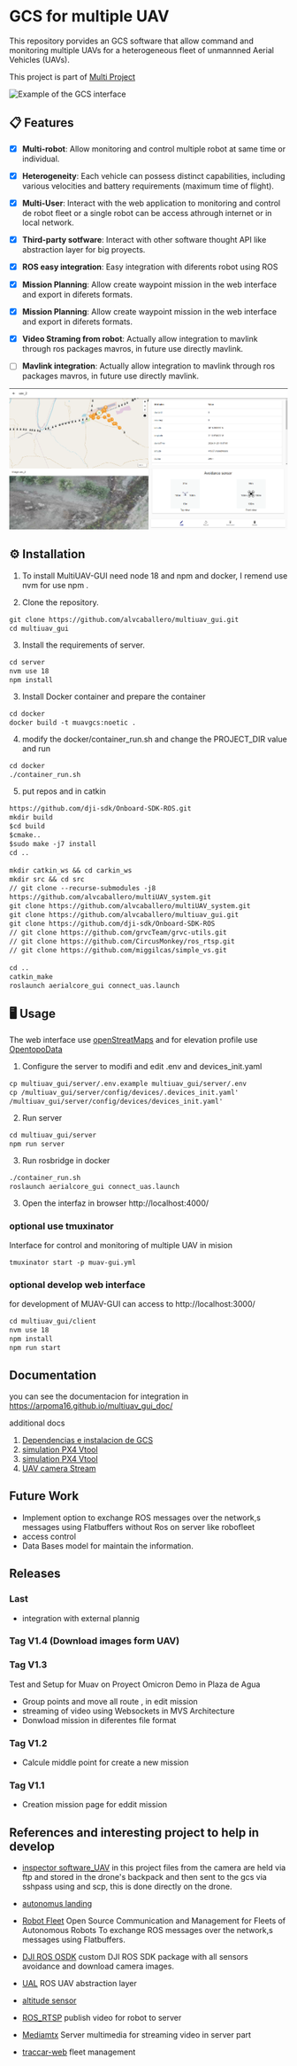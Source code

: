 # GCS for multiple UAV

This repository porvides an GCS software that allow command and monitoring multiple UAVs for a heterogeneous fleet of unmannned Aerial Vehicles (UAVs).

This project is part of [Multi Project](https://github.com/alvcaballero/multiUAV_system)

<img src="docs/Rosbag.gif" alt="Example of the GCS interface">

## 📋 Features

- [x] **Multi-robot**: Allow monitoring and control multiple robot at same time or individual.

- [x] **Heterogeneity**: Each vehicle can possess distinct capabilities, including various velocities and battery requirements (maximum time of flight).

- [x] **Multi-User**: Interact with the web application to monitoring and control de robot fleet or a single robot can be access athrough internet or in local network.

- [x] **Third-party sotfware**: Interact with other software thought API like abstraction layer for big proyects.

- [x] **ROS easy integration**: Easy integration with diferents robot using ROS

- [x] **Mission Planning**: Allow create waypoint mission in the web interface and export in diferets formats.

- [x] **Mission Planning**: Allow create waypoint mission in the web interface and export in diferets formats.

- [x] **Video Straming from robot**: Actually allow integration to mavlink through ros packages mavros, in future use directly mavlink.

- [ ] **Mavlink integration**: Actually allow integration to mavlink through ros packages mavros, in future use directly mavlink.

<img src="docs/RealMission.png" alt="Screenshot in real Mission">

## ⚙️ Installation

1. To install MultiUAV-GUI need node 18 and npm and docker, I remend use nvm for use npm .

2. Clone the repository.

```ssh
git clone https://github.com/alvcaballero/multiuav_gui.git
cd multiuav_gui
```

3. Install the requirements of server.

```ssh
cd server
nvm use 18
npm install
```

3. Install Docker container and prepare the container 

```ssh
cd docker
docker build -t muavgcs:noetic .
```
4. modify the docker/container_run.sh and change the PROJECT_DIR value   and run 
```
cd docker
./container_run.sh
```


5. put repos and  in catkin 
```
https://github.com/dji-sdk/Onboard-SDK-ROS.git
mkdir build
$cd build
$cmake..
$sudo make -j7 install
cd ..

mkdir catkin_ws && cd carkin_ws
mkdir src && cd src
// git clone --recurse-submodules -j8 https://github.com/alvcaballero/multiUAV_system.git
git clone https://github.com/alvcaballero/multiUAV_system.git
git clone https://github.com/alvcaballero/multiuav_gui.git
git clone https://github.com/dji-sdk/Onboard-SDK-ROS
// git clone https://github.com/grvcTeam/grvc-utils.git
// git clone https://github.com/CircusMonkey/ros_rtsp.git
// git clone https://github.com/miggilcas/simple_vs.git 

cd ..
catkin_make
roslaunch aerialcore_gui connect_uas.launch

```

## 🖥️ Usage

The web interface use [openStreatMaps](https://tile.openstreetmap.org/) and for elevation profile use [OpentopoData](https://www.opentopodata.org/)

1. Configure the server to modifi and edit .env and devices_init.yaml

```ssh
cp multiuav_gui/server/.env.example multiuav_gui/server/.env
cp /multiuav_gui/server/config/devices/.devices_init.yaml' /multiuav_gui/server/config/devices/devices_init.yaml'

```

2. Run server

```ssh
cd multiuav_gui/server
npm run server
```

3. Run rosbridge in docker
```
./container_run.sh
roslaunch aerialcore_gui connect_uas.launch

```

3. Open the interfaz in browser http://localhost:4000/

### optional use tmuxinator 

Interface for control and monitoring of multiple UAV in mision

```
tmuxinator start -p muav-gui.yml
```
### optional develop web interface

for development of MUAV-GUI can access to http://localhost:3000/

```
cd multiuav_gui/client
nvm use 18
npm install
npm run start
```

## Documentation

you can see the documentacion for integration in https://arpoma16.github.io/multiuav_gui_doc/

additional docs

1. [Dependencias e instalacion de GCS](docs/HOWRUN.md)
1. [simulation PX4 Vtool](docs/Simulation-PX4.md)
1. [simulation PX4 Vtool](docs/Simulation-Ardupilot.md)
1. [UAV camera Stream](docs/CameraStream.md)

## Future Work

- Implement option to exchange ROS messages over the network,s messages using Flatbuffers without Ros on server like robofleet
- access control
- Data Bases model for maintain the information.

## Releases

### Last

- integration with external plannig

### Tag V1.4 (Download images form UAV)

### Tag V1.3

Test and Setup for Muav on Proyect Omicron Demo in Plaza de Agua

- Group points and move all route , in edit mission
- streaming of video using Websockets in MVS Architecture
- Donwload mission in diferentes file format

### Tag V1.2

- Calcule middle point for create a new mission

### Tag V1.1

- Creation mission page for eddit mission

## References and interesting project to help in develop

- [inspector software_UAV](https://github.com/AlejandroCastillejo/inspector_software_uav) in this project files from the camera are held via ftp and stored in the drone's backpack and then sent to the gcs via sshpass using and scp, this is done directly on the drone.

- [autonomus landing](https://github.com/MikeS96/autonomous_landing_uav/blob/master/Usage.md)

- [Robot Fleet](https://github.com/ut-amrl/robofleet) Open Source Communication and Management for Fleets of Autonomous Robots To exchange ROS messages over the network,s messages using Flatbuffers.

- [DJI ROS OSDK](https://github.com/miggilcas/Onboard-SDK-ROS) custom DJI ROS SDK package with all sensors avoidance and download camera images.

- [UAL](https://github.com/grvcTeam/grvc-ual) ROS UAV abstraction layer

- [altitude sensor](https://github.com/AlejandroCastillejo/sf11_altitude_sensor)

- [ROS_RTSP](https://github.com/CircusMonkey/ros_rtsp) publish video for robot to server

- [Mediamtx](https://github.com/bluenviron/mediamtx) Server multimedia for streaming video in server part

- [traccar-web](https://github.com/traccar/traccar-web) fleet management
